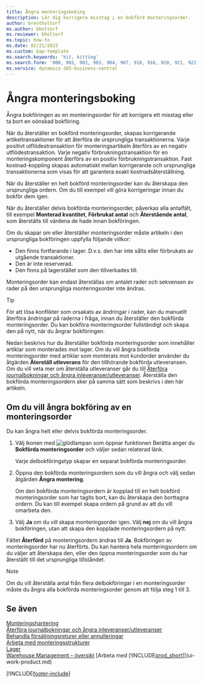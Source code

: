 ```yaml
---
title: Ångra monteringsboking
description: Lär dig korrigera misstag i en bokförd monteringsorder.
author: brentholtorf
ms.author: bholtorf
ms.reviewer: bholtorf
ms.topic: how-to
ms.date: 02/21/2023
ms.custom: bap-template
ms.search.keywords: 'kit, kitting'
ms.search.form: '900, 901, 902, 903, 904, 907, 910, 916, 920, 921, 922, 923, 940, 941, 942, 930, 931, 932, 914, 915, 905'
ms.service: dynamics-365-business-central
---
```

# Ångra monteringsboking

Ångra bokföringen av en monteringsorder för att korrigera ett misstag eller ta bort en oönskad bokföring.

När du återställer en bokförd monteringsorder, skapas korrigerande artikeltransaktioner för att återföra de ursprungliga transaktionerna. Varje positivt utflödestransaktion för monteringsartikeln återförs av en negativ utflödestransaktion. Varje negativ förbrukningstransaktion för en monteringskomponent återförs av en positiv förbrukningstransaktion. Fast kostnad-koppling skapas automatiskt mellan korrigerande och ursprungliga transaktionerna som visas för att garantera exakt kostnadsåterställning.  

När du återställer en helt bokförd monteringsorder kan du återskapa den ursprungliga ordern. Om du till exempel vill göra korrigeringar innan du bokför dem igen.  

När du återställer delvis bokförda monteringsorder, påverkas alla antalfält, till exempel **Monterad kvantitet**, **Förbrukat antal** och **Återstående antal**, som återställs till värdena de hade innan bokföringen.  

Om du skapar om eller återställer monteringsorder måste artikeln i den ursprungliga bokföringen uppfylla följande villkor:  

* Den finns fortfarande i lager. D.v.s. den har inte sålts eller förbrukats av utgående transaktioner.  
* Den är inte reserverad.  
* Den finns på lagerstället som den tillverkades till.  

Monteringsorder kan endast återställas om antalet rader och sekvensen av rader på den ursprungliga monteringsorder inte ändras.  

> [!TIP]  
> För att lösa konflikter som orsakats av ändringar i rader, kan du manuellt återföra ändringar på raderna i fråga, innan du återställer den bokförda monteringsorder. Du kan bokföra monteringsorder fullständigt och skapa den på nytt, när du ångrar bokföringen.  

Nedan beskrivs hur du återställer bokförda monteringsorder som innehåller artiklar som monterades mot lager. Om du vill ångra bokförda monteringsorder med artiklar som monterats mot kundorder använder du åtgärden **Återställ utleverans** för den tillhörande bokförda utleveransen. Om du vill veta mer om återställa utleveranser går du till [Återföra journalbokningar och ångra inleveranser/utleveranser](finance-how-reverse-journal-posting.md). Återställa den bokförda monteringsordern sker på samma sätt som beskrivs i den här artikeln.  

## Om du vill ångra bokföring av en monteringsorder

Du kan ångra helt eller delvis bokförda monteringsorder.

1. Välj ikonen med ![glödlampan som öppnar funktionen Berätta](media/ui-search/search_small.png "Berätta för mig vad du vill göra") anger du **Bokförda monteringsorder** och väljer sedan relaterad länk.  

   Varje delbokföringstyp skapar en separat bokförda monteringsorder.  
2. Öppna den bokförda monteringsordern som du vill ångra och välj sedan åtgärden **Ångra montering**.  

    Om den bokförda monteringsordern är kopplad till en helt bokförd monteringsorder som har tagits bort, kan du återskapa den borttagna ordern. Du kan till exempel skapa ordern på grund av att du vill omarbeta den.  
3. Välj **Ja** om du vill skapa monteringsorder igen. Välj **nej** om du vill ångra bokföringen, utan att skapa den kopplade monteringsordern på nytt.  

Fältet **Återförd** på monteringsordern ändras till **Ja**. Bokföringen av monteringsorder har nu återförts. Du kan hantera hela monteringsordern om du väljer att återskapa den, eller den öppna monteringsorder som du har återställt till det ursprungliga tillståndet.  

> [!NOTE]  
> Om du vill återställa antal från flera delbokföringar i en monteringsorder måste du ångra alla bokförda monteringsorder genom att följa steg 1 till 3.  

## Se även

[Monteringshantering](assembly-assemble-items.md)  
[Återföra journalbokningar och ångra inleveranser/utleveranser](finance-how-reverse-journal-posting.md)  
[Behandla försäljningsreturer eller annulleringar](sales-how-process-sales-returns-cancellations.md)  
[Arbeta med monteringsstrukturer](assembly-how-work-assembly-boms.md)  
[Lager](inventory-manage-inventory.md)  
[Warehouse Management – översikt](design-details-warehouse-management.md)
[Arbeta med [!INCLUDE[prod_short](includes/prod_short.md)]](ui-work-product.md)


[!INCLUDE[footer-include](includes/footer-banner.md)]